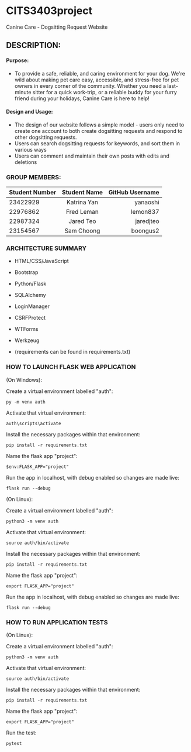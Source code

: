 # CITS3403project

Canine Care - Dogsitting Request Website

## DESCRIPTION:

#### Purpose:
- To provide a safe, reliable, and caring environment for your dog. We're wild about making pet care easy, accessible, and stress-free for pet owners in every corner of the community. Whether you need a last-minute sitter for a quick work-trip, or a reliable buddy for your furry friend during your holidays, Canine Care is here to help!

#### Design and Usage:
- The design of our website follows a simple model - users only need to create one account to both create dogsitting requests and respond to other dogsitting requests.
- Users can search dogsitting requests for keywords, and sort them in various ways
- Users can comment and maintain their own posts with edits and deletions

### GROUP MEMBERS:

| Student Number | Student Name | GitHub Username |
| :------------- | :----------: | --------------: |
| 23422929       | Katrina Yan  |        yanaoshi |
| 22976862       |  Fred Leman  |        lemon837 |
| 22987324       |  Jared Teo   |       jaredjteo |
| 23154567       |  Sam Choong  |        boongus2 |

### ARCHITECTURE SUMMARY

- HTML/CSS/JavaScript
- Bootstrap
- Python/Flask

- SQLAlchemy
- LoginManager
- CSRFProtect
- WTForms
- Werkzeug
- (requirements can be found in requirements.txt)

### HOW TO LAUNCH FLASK WEB APPLICATION

(On Windows):

Create a virtual environment labelled "auth":
```
py -m venv auth 
```
Activate that virtual environment:
```
auth\scripts\activate
```
Install the necessary packages within that environment:
```
pip install -r requirements.txt
```
Name the flask app "project":
```
$env:FLASK_APP="project"
```
Run the app in localhost, with debug enabled so changes are made live:
```
flask run --debug
```


(On Linux):

Create a virtual environment labelled "auth":
```
python3 -m venv auth 
```
Activate that virtual environment:
```
source auth/bin/activate
```
Install the necessary packages within that environment:
```
pip install -r requirements.txt
```
Name the flask app "project":
```
export FLASK_APP="project"
```
Run the app in localhost, with debug enabled so changes are made live:
```
flask run --debug
```



### HOW TO RUN APPLICATION TESTS

(On Linux):

Create a virtual environment labelled "auth":
```
python3 -m venv auth 
```
Activate that virtual environment:
```
source auth/bin/activate
```
Install the necessary packages within that environment:
```
pip install -r requirements.txt
```
Name the flask app "project":
```
export FLASK_APP="project"
```
Run the test:
```
pytest
```

